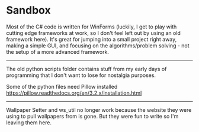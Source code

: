 # Sandbox

Most of the C# code is written for WinForms (luckily, I get to play with cutting edge frameworks at work, so I don't feel left out by using an old framework here). It's great for jumping into a small project right away, making a simple GUI, and focusing on the algorithms/problem solving - not the setup of a more advanced framework.

---

The old python scripts folder contains stuff from my early days of programming that I don't want to lose for nostalgia purposes.

Some of the python files need Pillow installed
https://pillow.readthedocs.org/en/3.2.x/installation.html

---

Wallpaper Setter and ws_util no longer work because the website they were using to pull wallpapers from is gone. But they were fun to write so I'm leaving them here.
